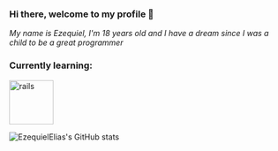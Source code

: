 ### Hi there, welcome to my profile 👋

*My name is Ezequiel, I'm 18 years old and I have a dream since I was a child to be a great programmer*

### Currently learning:

<img src="https://cdn.jsdelivr.net/gh/devicons/devicon/icons/java/java-original-wordmark.svg" alt="rails" width="80" height="80" style="max width:100%;"></img>

![EzequielElias's GitHub stats](https://github-readme-stats.vercel.app/api?username=EzequielElias&show_icons=true&theme=dark)



